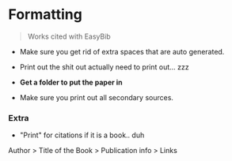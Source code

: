# Formatting

> Works cited with EasyBib

+ Make sure you get rid of extra spaces that are auto generated.

+ Print out the shit out actually need to print out... zzz

+ **Get a folder to put the paper in**

+ Make sure you print out all secondary sources.

### Extra

+ "Print" for citations if it is a book.. duh

Author > Title of the Book > Publication info > Links